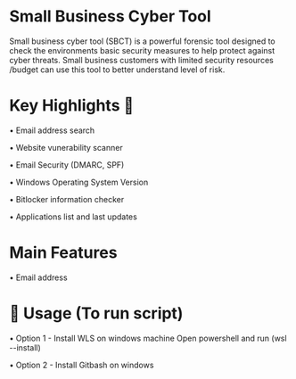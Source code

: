 # Small Business Cyber Tool

Small business cyber tool (SBCT) is a powerful forensic tool designed to check the environments
basic security measures to help protect against cyber threats. Small business customers with limited
security resources /budget can use this tool to better understand level of risk.

# Key Highlights :mag_right:

&#8226; Email address search

&#8226; Website vunerability scanner

&#8226; Email Security (DMARC, SPF)

&#8226; Windows Operating System Version 

&#8226; Bitlocker information checker

&#8226; Applications list and last updates  


# Main Features

&#8226; Email address


# :rocket: Usage  (To run script)

&#8226; Option 1 - Install WLS on windows machine 
Open powershell and run 
(wsl --install)

&#8226; Option 2 - Install Gitbash on windows
